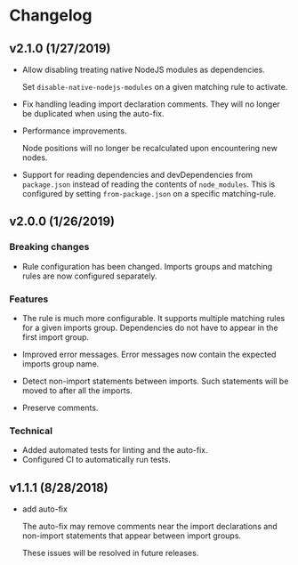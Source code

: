 # Changelog

## v2.1.0 (1/27/2019)

- Allow disabling treating native NodeJS modules as dependencies.

  Set `disable-native-nodejs-modules` on a given matching rule to activate.

- Fix handling leading import declaration comments. They will no longer be duplicated when using the
  auto-fix.

- Performance improvements.

  Node positions will no longer be recalculated upon encountering new nodes.

- Support for reading dependencies and devDependencies from `package.json` instead of reading the
  contents of `node_modules`. This is configured by setting `from-package.json` on a specific
  matching-rule.

## v2.0.0 (1/26/2019)

### Breaking changes

- Rule configuration has been changed. Imports groups and matching rules are now configured
  separately.

### Features

- The rule is much more configurable. It supports multiple matching rules for a given imports group.
  Dependencies do not have to appear in the first import group.

- Improved error messages. Error messages now contain the expected imports group name.

- Detect non-import statements between imports. Such statements will be moved to after all the
  imports.

- Preserve comments.

### Technical

- Added automated tests for linting and the auto-fix.
- Configured CI to automatically run tests.

## v1.1.1 (8/28/2018)

- add auto-fix

  The auto-fix may remove comments near the import declarations and non-import statements that
  appear between import groups.

  These issues will be resolved in future releases.
